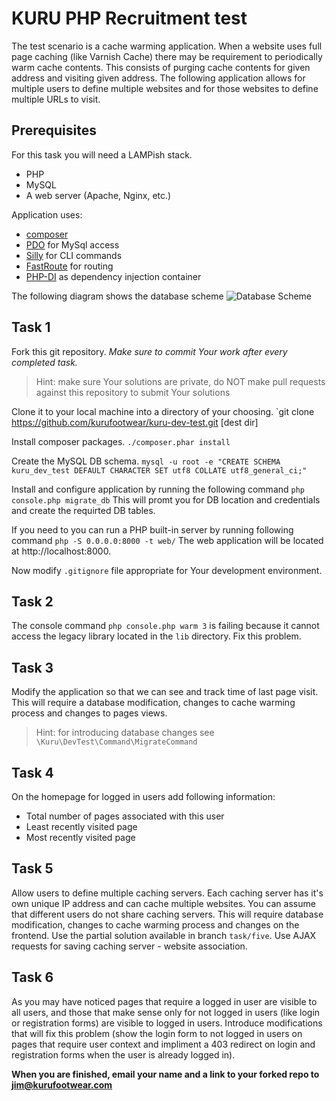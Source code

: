 # KURU PHP Recruitment test

The test scenario is a cache warming application.
When a website uses full page caching (like Varnish Cache) there may be requirement to periodically warm cache contents.
This consists of purging cache contents for given address and visiting given address.
The following application allows for multiple users to define multiple websites and for those websites to define multiple URLs to visit.

## Prerequisites
For this task you will need a LAMPish stack.
* PHP
* MySQL
* A web server (Apache, Nginx, etc.)

Application uses:
* [composer](http://getcomposer.org)
* [PDO](http://php.net/manual/en/book.pdo.php) for MySql access
* [Silly](http://mnapoli.fr/silly/) for CLI commands
* [FastRoute](https://github.com/nikic/FastRoute) for routing
* [PHP-DI](http://php-di.org/) as dependency injection container

The following diagram shows the database scheme
![Database Scheme](doc/db.png)

## Task 1

Fork this git repository.
_Make sure to commit Your work after every completed task._
> Hint: make sure Your solutions are private, do NOT make pull requests against this repository to submit Your solutions

Clone it to your local machine into a directory of your choosing.
`git clone https://github.com/kurufootwear/kuru-dev-test.git [dest dir]

Install composer packages.
`./composer.phar install`

Create the MySQL DB schema.
`mysql -u root -e "CREATE SCHEMA kuru_dev_test DEFAULT CHARACTER SET utf8 COLLATE utf8_general_ci;"`

Install and configure application by running the following command
`php console.php migrate_db`
This will promt you for DB location and credentials and create the requirted DB tables.

If you need to you can run a PHP built-in server by running following command
`php -S 0.0.0.0:8000 -t web/`
The web application will be located at http://localhost:8000.

Now modify `.gitignore` file appropriate for Your development environment.

## Task 2

The console command `php console.php warm 3` is failing because it cannot access the legacy library located in the `lib` directory.
Fix this problem.

## Task 3

Modify the application so that we can see and track time of last page visit.
This will require a database modification, changes to cache warming process and changes to pages views.
> Hint: for introducing database changes see `\Kuru\DevTest\Command\MigrateCommand`

## Task 4

On the homepage for logged in users add following information:
* Total number of pages associated with this user
* Least recently visited page
* Most recently visited page

## Task 5

Allow users to define multiple caching servers.
Each caching server has it's own unique IP address and can cache multiple websites.
You can assume that different users do not share caching servers.
This will require database modification, changes to cache warming process and changes on the frontend.
Use the partial solution available in branch `task/five`.
Use AJAX requests for saving caching server - website association.

## Task 6

As you may have noticed pages that require a logged in user are visible to all users, and those that make sense only for not logged in users (like login or registration forms) are visible to logged in users.
Introduce modifications that will fix this problem (show the login form to not logged in users on pages that require user context and impliment a 403 redirect on login and registration forms when the user is already logged in).

**When you are finished, email your name and a link to your forked repo to jim@kurufootwear.com**
